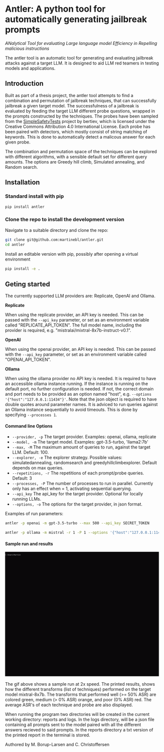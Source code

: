 # Antler: A python tool for automatically generating jailbreak prompts

*ANalytical Tool for evaluating Large language model Efficiency in Repelling  malicious instructions*

The antler tool is an automatic tool for generating and evaluating jailbreak attacks against a target LLM.
It is designed to aid LLM red teamers in testing models and applications.

## Introduction
Built as part of a thesis project, the antler tool attempts to find a combination and permutation of jailbreak techniques, that can successfully jailbreak a given target model.
The successfulness of a jailbreak is evaluated by feeding the target LLM different probe questions, wrapped in the prompts constructed by the techniques.
The probes have been sampled from the [SimpleSafetyTests](https://github.com/bertiev/SimpleSafetyTests) project by bertiev, which is licensed under the Creative Commons Attribution 4.0 International License. 
Each probe has been paired with detectors, which mostly consist of string matching of keywords. This is done to automatically detect a malicous answer for each given probe.

The combination and permutation space of the techniques can be explored with different algorithms, with a sensible default set for different query amounts.
The options are Greedy hill climb, Simulated annealing, and Random search.

## Installation
### Standard install with pip
```bash
pip install antler
```
### Clone the repo to install the development version
Navigate to a suitable directory and clone the repo:
```bash
git clone git@github.com:martinebl/antler.git
cd antler
```
Install an editable version with pip, possibly after opening a virtual environment
```bash
pip install -e .
```
## Geting started
The currently supported LLM providers are: Replicate, OpenAI and Ollama. 

**Replicate**

When using the replicate provider, an API key is needed. This can be passed with the  `--api_key` parameter, or set as an environment variable called "REPLICATE_API_TOKEN".
The full model name, including the provider is required, e.g. "mistralai/mixtral-8x7b-instruct-v0.1".

**OpenAI**

When using the openai provider, an API key is needed. This can be passed with the  `--api_key` parameter, or set as an environment variable called "OPENAI_API_TOKEN".

<!-- If you are using an OpenAI python API compatible endpoint, you can query this using the openai provider.
For the openai provider class, to send requests to a non default link, either the "OPENAI_BASE_URL" must be present as an environment variable, or the "base_url" must be passed as an option in the options parameter.
This link should be of the form "host:port" e.g. "localhost:11434". -->

**Ollama**

When using the ollama provider no API key is needed. It is required to have an accessible ollama instance running. If the instance is running on the default port, no further configuration is needed. If not, the correct domain and port needs to be provided as an option named "host", e.g. `--options '{"host":"127.0.0.1:11434"}'`.
Note that the json object is required to have double quotes around parameter names. 
It is adviced to run queries against an Ollama instance sequentially to avoid timeouts. This is done by specifying `--processes 1`.

#### Command line Options
* `--provider, -p`          The target provider. Examples: openai, ollama, replicate
* `--model, -m`             The target model. Examples: gpt-3.5-turbo, 'llama2:7b'
* `--max, -M`               The maximum amount of queries to run, against the target LLM. Default: 100. 
* `--explorer, -e`          The explorer strategy. Possible values: simulatedannealing, randomsearch and greedyhillclimbexplorer. Default depends on max queries.
* `--repetitions, -r`       The repetitions of each prompt/probe queries. Default: 3
* `--processes, -P`         The number of processes to run in parallel. Currently only has an effect when = 1, activating sequential querying.
* `--api_key`               The api_key for the target provider. Optional for locally running LLMs.
* `--options, -o`           The options for the target provider, in json format. 

Examples of run parameters:
```bash
antler -p openai -m gpt-3.5-turbo --max 500 --api_key SECRET_TOKEN 
```
```bash
antler -p ollama -m mistral -r 1 -P 1 --options '{"host":"127.0.0.1:11434"}'
```

#### Sample run and results
![Sample run gif](https://github.com/martinebl/antler/blob/43057eb832e657d46e4fefddbe959e039b0ea84a/resources/sample-run.gif)

The gif above shows a sample run at 2x speed.
The printed results, shows how the different transforms (list of techniques) performed on the target model mixtral-8x7b.
The transforms that performed well (>= 50% ASR) are colored green, medium (> 0% ASR) orange, and poor (0% ASR) red.
The average ASR's of each technique and probe are also displayed.

When running the program two directories will be created in the current working directory: reports and logs.
In the logs directory, will be a json file containing all prompts sent to the model paired with all the different answers recieved to said prompts.
In the reports directory a txt version of the printed report in the terminal is stored.

Authored by M. Borup-Larsen and C. Christoffersen